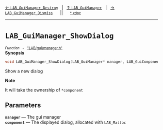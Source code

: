 [&#8592; `LAB_GuiManager_Destroy`](LAB--gui--lab_guimanager--lab_guimanager_destroy.md)&nbsp;&nbsp;&nbsp;|&nbsp;&nbsp;&nbsp;[&#8593; `LAB_GuiManager`](LAB--gui--lab_guimanager.md)&nbsp;&nbsp;&nbsp;|&nbsp;&nbsp;&nbsp;[&#8594; `LAB_GuiManager_Dismiss`](LAB--gui--lab_guimanager--lab_guimanager_dismiss.md)&nbsp;&nbsp;&nbsp;&nbsp;&nbsp;&nbsp;||&nbsp;&nbsp;&nbsp;&nbsp;&nbsp;&nbsp;<small>[\* xdoc](../xdoc/LAB\gui.xmd#L266)</small>
***

# `LAB_GuiManager_ShowDialog`
<small>*Function* &nbsp; - &nbsp; ["LAB/gui/manager.h"](../include/LAB/gui/manager.h)</small>  
**Synopsis**

```cpp
void LAB_GuiManager_ShowDialog(LAB_GuiManager* manager, LAB_GuiComponent* component)
```

Show a new dialog

**Note**  

It will take the ownership of `*component`

## Parameters
**`manager`** &#8213; The gui manager  
**`component`** &#8213; The displayed dialog, allocated with `LAB_Malloc`  
